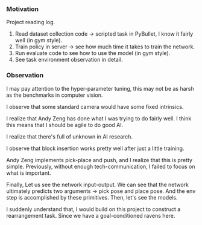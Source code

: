### Motivation

Project reading log.

1. Read dataset collection code -> scripted task in PyBullet, I know it fairly well (in gym style).
2. Train policy in server -> see how much time it takes to train the network.
3. Run evaluate code to see how to use the model (in gym style).
4. See task environment observation in detail.

### Observation

I may pay attention to the hyper-parameter tuning, this may not be as harsh as the benchmarks in computer vision.

I observe that some standard camera would have some fixed intrinsics.

I realize that Andy Zeng has done what I was trying to do fairly well. I think this means that I should be agile to do
good AI.

I realize that there's full of unknown in AI research.

I observe that block insertion works pretty well after just a little training.

Andy Zeng implements pick-place and push, and I realize that this is pretty simple. Previously, without enough
tech-communication, I failed to focus on what is important.

Finally, Let us see the network input-output. We can see that the network ultimately predicts two arguments -> pick pose
and place pose. And the env step is accomplished by these primitives. Then, let's see the models.

I suddenly understand that, I would build on this project to construct a rearrangement task. 
Since we have a goal-conditioned ravens here. 